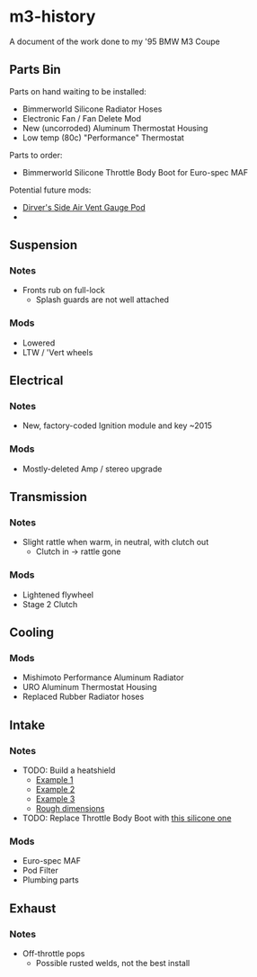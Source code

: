 # m3-history
A document of the work done to my '95 BMW M3 Coupe

## Parts Bin
Parts on hand waiting to be installed:
- Bimmerworld Silicone Radiator Hoses
- Electronic Fan / Fan Delete Mod
- New (uncorroded) Aluminum Thermostat Housing
- Low temp (80c) "Performance" Thermostat

Parts to order:
- Bimmerworld Silicone Throttle Body Boot for Euro-spec MAF

Potential future mods:
- [Dirver's Side Air Vent Gauge Pod](http://ortizcustompods.com/bmw.html#)
- 
## Suspension
### Notes
- Fronts rub on full-lock
  - Splash guards are not well attached
### Mods
- Lowered
- LTW / 'Vert wheels

## Electrical
### Notes
- New, factory-coded Ignition module and key ~2015
### Mods
- Mostly-deleted Amp / stereo upgrade

## Transmission
### Notes
- Slight rattle when warm, in neutral, with clutch out
  - Clutch in -> rattle gone
### Mods
- Lightened flywheel
- Stage 2 Clutch

## Cooling
### Mods
- Mishimoto Performance Aluminum Radiator
- URO Aluminum Thermostat Housing
- Replaced Rubber Radiator hoses

## Intake
### Notes
- TODO: Build a heatshield
  - [Example 1](https://www.bimmerforums.com/forum/showthread.php?1066961-Building-my-heat-shield&highlight=heat+shield)
  - [Example 2](https://www.bimmerforums.com/forum/showthread.php?1037972-just-made-my-own-heat-shield!-very-happy&highlight=heat+shield)
  - [Example 3](https://www.bimmerforums.com/forum/showthread.php?1043313-another-custom-heat-shield)
  - [Rough dimensions](http://i102.photobucket.com/albums/m107/bmdubbayoo/heatshield003.jpg)
- TODO: Replace Throttle Body Boot with [this silicone one](https://www.bimmerworld.com/Garage-Sale/BimmerWorld-Silicone-Throttle-Body-Boot-E36-Z3-Euro-HFM.html)
### Mods
- Euro-spec MAF
- Pod Filter
- Plumbing parts

## Exhaust
### Notes
- Off-throttle pops
  - Possible rusted welds, not the best install
